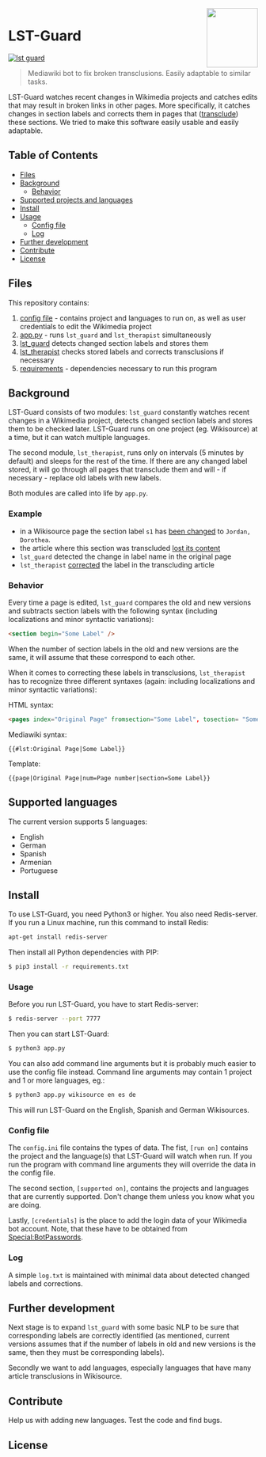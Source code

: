 <img src="https://upload.wikimedia.org/wikipedia/commons/thumb/b/b3/Bote_Boas_Vindas2.png/206px-Bote_Boas_Vindas2.png" align="right" width="103px" height="120"/>

# LST-Guard

[![lst guard](https://img.shields.io/badge/lst%20guard-mediawiki%20bot-ff69b4.svg?style=flat-square)](https://github.com/MediaWikiArmenia/LST-Guard)

> Mediawiki bot to fix broken transclusions. Easily adaptable to similar tasks.

LST-Guard watches recent changes in Wikimedia projects and catches edits that may result in broken links in other pages. More specifically, it catches changes in section labels and corrects them in pages that ([transclude](https://en.wikipedia.org/wiki/Transclusion)) these sections. We tried to make this software easily usable and easily adaptable.

## Table of Contents

- [Files](#files)
- [Background](#background)
  - [Behavior](#behavior)
- [Supported projects and languages](#supported-projects-and-languages)
- [Install](#install)
- [Usage](#usage)
	- [Config file](#config-file)
  - [Log](#log)
- [Further development](#further-development)
- [Contribute](#contribute)
- [License](#license)

## Files

This repository contains:

1. [config file](config.ini) - contains project and languages to run on, as well as user credentials to edit the Wikimedia project
2. [app.py](app.py) - runs `lst_guard` and `lst_therapist` simultaneously
3. [lst_guard](lst_guard.py) detects changed section labels and stores them
4. [lst_therapist](badge) checks stored labels and corrects transclusions if necessary
5. [requirements](requirements.txt) - dependencies necessary to run this program

## Background
LST-Guard consists of two modules: `lst_guard` constantly watches recent changes in a Wikimedia project, detects changed section labels and stores them to be checked later. LST-Guard runs on one project (eg. Wikisource) at a time, but it can watch multiple languages.

The second module, `lst_therapist`, runs only on intervals (5 minutes by default) and sleeps for the rest of the time. If there are any changed label stored, it will go through all pages that transclude them and will - if necessary - replace old labels with new labels.

Both modules are called into life by `app.py`.

### Example
* in a Wikisource page the section label `s1` has [been changed](https://en.wikisource.org/w/index.php?title=Page:EB1911_-_Volume_15.djvu/536&diff=7006224&oldid=6576545) to `Jordan, Dorothea`.
* the article where this section was transcluded [lost its content](https://en.wikisource.org/w/index.php?title=1911_Encyclop%C3%A6dia_Britannica/Jordan,_Wilhelm&oldid=6576548)
* `lst_guard` detected the change in label name in the original page
* `lst_therapist` [corrected](https://en.wikisource.org/w/index.php?title=1911_Encyclop%C3%A6dia_Britannica/Jordan,_Wilhelm&diff=next&oldid=6576548) the label in the transcluding article

### Behavior
Every time a page is edited, `lst_guard` compares the old and new versions and subtracts section labels with the following syntax (including localizations and minor syntactic variations):

```html
<section begin="Some Label" />
```
When the number of section labels in the old and new versions are the same, it will assume that these correspond to each other.

When it comes to correcting these labels in transclusions, `lst_therapist` has to recognize three different syntaxes (again: including localizations and minor syntactic variations):

HTML syntax:
```html
<pages index="Original Page" fromsection="Some Label", tosection= "Some Label"/>
```
Mediawiki syntax:
```
{{#lst:Original Page|Some Label}}
```
Template:
```
{{page|Original Page|num=Page number|section=Some Label}}
```

## Supported languages

The current version supports 5 languages:
* English
* German
* Spanish
* Armenian
* Portuguese

## Install
To use LST-Guard, you need Python3 or higher. You also need Redis-server. If you run a Linux machine, run this command to install Redis:
```sh
apt-get install redis-server
```

Then install all Python dependencies with PIP:
```sh
$ pip3 install -r requirements.txt
```

### Usage
Before you run LST-Guard, you have to start Redis-server:
```sh
$ redis-server --port 7777
```

Then you can start LST-Guard:
```sh
$ python3 app.py
```
You can also add command line arguments but it is probably much easier to use the config file instead. Command line arguments may contain 1 project and 1 or more languages, eg.:

```sh
$ python3 app.py wikisource en es de
```

This will run LST-Guard on the English, Spanish and German Wikisources.

### Config file

The `config.ini` file contains the types of data. The fist, `[run on]` contains the project and the language(s) that LST-Guard will watch when run. If you run the program with command line arguments they will override the data in the config file.

The second section, `[supported on]`, contains the projects and languages that are currently supported. Don't change them unless you know what you are doing.

Lastly, `[credentials]` is the place to add the login data of your Wikimedia bot account. Note, that these have to be obtained from [Special:BotPasswords](https://www.mediawiki.org/wiki/Manual:Bot_passwords).

### Log
A simple `log.txt` is maintained with minimal data about detected changed labels and corrections.

## Further development
Next stage is to expand `lst_guard` with some basic NLP to be sure that corresponding labels are correctly identified (as mentioned, current versions assumes that if the number of labels in old and new versions is the same, then they must be corresponding labels).

Secondly we want to add languages, especially languages that have many article transclusions in Wikisource.

## Contribute
Help us with adding new languages. Test the code and find bugs.

## License
